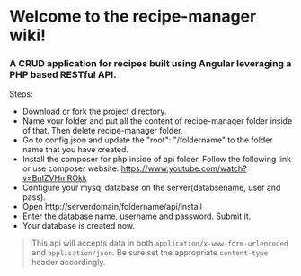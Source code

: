 # Welcome to the recipe-manager wiki!

### A CRUD application for recipes built using Angular leveraging a PHP based RESTful API. 

Steps:
* Download or fork the project directory.
* Name your folder and put all the content of recipe-manager folder inside of that. Then delete recipe-manager folder.
* Go to config.json and update the "root": "/foldername" to the folder name that you have created.
* Install the composer for php inside of api folder. Follow the following link or use composer website:
<https://www.youtube.com/watch?v=BnIZVHmROkk>
* Configure your mysql database on the server(databsename, user and pass).
* Open http://serverdomain/foldername/api/install
* Enter the database name, username and password. Submit it.
* Your database is created now.


>This api will accepts data in both `application/x-www-form-urlencoded` and `application/json`.
>Be sure set the appropriate `content-type` header accordingly.